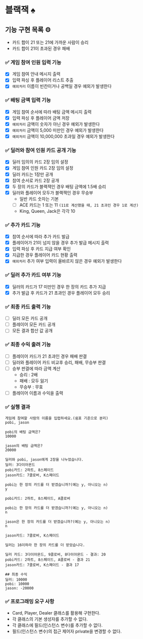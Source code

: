 # 블랙잭 ♠️

## 기능 구현 목록 ⚙️

- 카드 합이 21 또는 21에 가까운 사람이 승리
- 카드 합이 21이 초과된 경우 패배

### ✅ 게임 참여 인원 입력 기능
- [x] 게임 참여 안내 메시지 출력
- [x] 입력 파싱 후 플레이어 리스트 추출
- [x] `예외처리` 이름이 빈칸이거나 공백일 경우 예외가 발생한다

### ✅ 배팅 금액 입력 기능
- [x] 게임 참여 순서에 따라 배팅 금액 메시지 출력
- [x] 입력 파싱 후 플레이어 금액 저장
- [x] `예외처리` 금액이 숫자가 아닌 경우 예외가 발생한다
- [x] `예외처리` 금액이 5,000 미만인 경우 예외가 발생한다
- [x] `예외처리` 금액이 10,000,000 초과일 경우 예외가 발생한다

### ✅ 딜러와 참여 인원 카드 공개 기능
- [x] 딜러 임의의 카드 2장 임의 설정
- [x] 게임 참여 인원 카드 2장 임의 설정 
- [x] 딜러 카드는 1장만 공개
- [x] 참여 순서로 카드 2장 공개
- [x] 두 장의 카드가 블랙잭인 경우 배팅 금액에 1.5배 승리
- [x] 딜러와 플레이어 모두가 블랙잭인 경우 무승부
  - 일반 카드 숫자는 기본
  - [ ] ACE 카드는 1 또는 11 `(11로 계산했을 때, 21 초과인 경우 1로 계산)`
  - King, Queen, Jack은 각각 10

### ✅ 추가 카드 기능
- [x] 참여 순서에 따라 추가 카드 발급
- [x] 플레이어가 21이 넘지 않을 경우 추가 발급 메시지 출력
- [x] 입력 파싱 후 카드 지급 여부 확인
- [x] 지급한 경우 플레이어 카드 현황 출력
- [x] `예외처리` 추가 여부 입력이 올바르지 않은 경우 예외가 발생한다

### ✅ 딜러 추가 카드 여부 기능
- [x] 딜러의 카드가 17 미만인 경우 한 장의 카드 추가 지급
- [x] 추가 발급 후 카드가 21 초과인 경우 플레이어 모두 승리

### ✅ 최종 카드 출력 기능
- [ ] 딜러 모든 카드 공개
- [ ] 플레이어 모든 카드 공개
- [ ] 모든 결과 합산 값 공개

### ✅ 최종 수익 출려 기능
- [ ] 플레이어 카드가 21 초과인 경우 패배 판결
- [ ] 딜러와 플레이어 카드 비교후 승리, 패배, 무승부 판결
- [ ] 승부 판결에 따라 금액 계산
    - 승리 : 2배
    - 패배 : 모두 잃기
    - 무승부 : 무효
- [ ] 플레이어 이름과 수익을 출력

### ✅ 실행 결과
```
게임에 참여할 사람의 이름을 입렵하세요.(쉼표 기준으로 분리)
pobi, jason

pobi의 배팅 금액은?
10000

jason의 배팅 금액은?
20000

딜러와 pobi, jason에게 2장을 나누었습니다.
딜러: 3다이아몬드
pobi카드: 2하트, 8스페이드
jason카드: 7클로버, K스페이드

pobi는 한 장의 카드를 더 받겠습니까?(예는 y, 아니오는 n)
y

pobi카드: 2하트, 8스페이드, A클로버

pobi는 한 장의 카드를 더 받겠습니까?(예는 y, 아니오는 n)
n

jason은 한 장의 카드를 더 받겠습니까?(예는 y, 아니오는 n)
n

jason카드: 7클로버, K스페이드

딜러는 16이하라 한 장의 카드를 더 받았습니다.

딜러 카드: 3다이아몬드, 9클로버, 8다이아몬드 - 결과: 20
pobi카드: 2하트, 8스페이드, A클로버 - 결과 21
jason카드: 7클로버, K스페이드 - 결과 17

## 최종 수익
딜러: 10000
pobi: 10000
jason: -20000
```

### ✅ 프로그래밍 요구 사항
- Card, Player, Dealer 클래스를 활용해 구현한다.
- 각 클래스의 기본 생성자를 추가할 수 없다.
- 각 클래스에 필드(인스턴스 변수)를 추가할 수 없다.
- 필드(인스턴스 변수)의 접근 제어자 private을 변경할 수 없다.